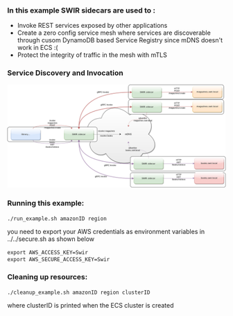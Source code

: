 ### In this example SWIR sidecars are used to :

 * Invoke REST services exposed by other applications
 * Create a zero config service mesh where services are discoverable through cusom DynamoDB based Service Registry since mDNS doesn't work in ECS :( 
 * Protect the integrity of traffic in the mesh with mTLS


### Service Discovery and Invocation
![Service Discovery and Invocation](../../graphics/example-solution-sdi.png)

### Running this example:

```./run_example.sh amazonID region```

you need to export your AWS credentials as environment variables in ../../secure.sh as shown below

```
export AWS_ACCESS_KEY=Swir  
export AWS_SECURE_ACCESS_KEY=Swir
```

### Cleaning up resources:

```./cleanup_example.sh amazonID region clusterID``` 

where clusterID is printed when the ECS cluster is created
